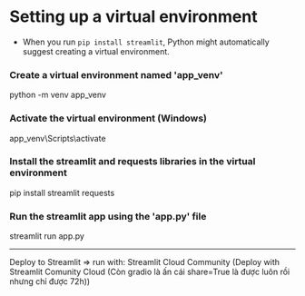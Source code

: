 # Setting up a virtual environment
- When you run `pip install streamlit`, Python might automatically suggest creating a virtual environment.

### Create a virtual environment named 'app_venv'
python -m venv app_venv  

### Activate the virtual environment (Windows)
app_venv\Scripts\activate  

### Install the streamlit and requests libraries in the virtual environment
pip install streamlit requests  

### Run the streamlit app using the 'app.py' file
streamlit run app.py

---------------------------------

Deploy to Streamlit => run with: Streamlit Cloud Community (Deploy with Streamlit Comunity Cloud (Còn gradio là ấn cái share=True là được luôn rồi nhưng chỉ được 72h))
